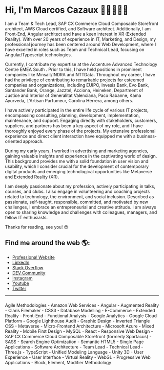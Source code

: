 # Hi, I'm Marcos Cazaux 👋🏼👨🏻‍💻
I am a Team & Tech Lead, SAP CX Commerce Cloud Composable Storefront architect, AWS Cloud certified, and Software architect. Additionally, I am Front-End, Angular architect and have a keen interest in XR (Extended Reality). With over 20 years of experience in IT, Marketing, and Design, my professional journey has been centered around Web Development, where I have excelled in roles such as Team and Technical Lead, focusing on Angular/Typescript technologies.

Currently, I contribute my expertise at the Accenture Advanced Technology Centre EMEA South . Prior to this, I have held positions in prominent companies like Minsait/INDRA and NTTData. Throughout my career, I have had the privilege of contributing to remarkable projects for esteemed companies and organizations, including EUIPO, Invesis Bank, Evo Bank, Santander Bank, Orange, Jazztel, Acciona, Heineken, Department of Justice and Interior of Generalitat Valenciana, Paco Rabanne, Kama Ayurveda, L'Artisan Parfumeur, Carolina Herrera, among others.

I have actively participated in the entire life cycle of various IT projects, encompassing consulting, planning, development, implementation, maintenance, and support. Engaging directly with stakeholders, customers, suppliers, and partners has been a key aspect of my role, and I have thoroughly enjoyed every phase of the projects. My extensive professional experience and direct client interaction have equipped me with a business-oriented approach.

During my early years, I worked in advertising and marketing agencies, gaining valuable insights and experience in the captivating world of design. This background provides me with a solid foundation in user vision and usability, which I consider crucial for the development of contemporary digital products and emerging technological opportunities like Metaverse and Extended Reality (XR).

I am deeply passionate about my profession, actively participating in talks, courses, and clubs. I also engage in volunteering and coaching projects related to technology, the environment, and social inclusion. Described as passionate, self-taught, responsible, committed, and motivated by new challenges, I embrace an entrepreneurial and creative attitude. I am always open to sharing knowledge and challenges with colleagues, managers, and fellow IT enthusiasts.

Thanks for reading, see you! 😉


## Find me around the web 🌎:
- <a href="https://marcoscazaux.com">Professional Website</a>
- <a href="https://linkedin.com/in/marcoscazaux">LinkedIn</a>
- <a href="https://stackoverflow.com/users/13134649/marcos-cazaux">Stack Overflow</a>
- <a href="https://dev.to/marcoscazaux">DEV Community</a>
- <a href="https://www.instagram.com/marcos.cazaux">Instagram</a>
- <a href="https://www.youtube.com/@MarcosCazaux">Youtube</a>
- <a href="https://twitter.com/Marcos_Cazaux">Twitter</a>

---

#####
Agile Methodologies - Amazon Web Services - Angular - Augmented Reality - Claris Filemaker - CSS3 - Database Modelling - E-Commerce - Extended Reality - Front-End - Functional Analysis - Google Analytics - Google Cloud Platform - Google Lighthouse Audit - Graphic Design - Inverted Triangle CSS - Metaverse - Micro-Frontend Architecture - Microsoft Azure - Mixed Reality - Mobile First Design - MySQL - React - Responsive Web Design - SAP CX Commerce Cloud Composable Storefront (formerly Spartacus) - SASS - Search Engine Optimization - Semantic HTML5 - Single Page Applications - Software Architecture - Team Lead - Technical Lead - Three.js - TypeScript - Unified Modeling Language - Unity 3D - User Experience - User Interface - Virtual Reality - WebGL - Progressive Web Applications - Block, Element, Modifier Methodology
